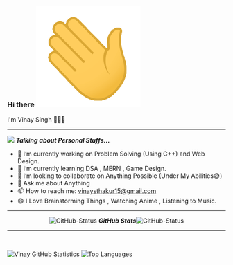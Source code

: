 ### Hi there <img src="https://raw.githubusercontent.com/ABSphreak/ABSphreak/master/gifs/Hi.gif">

I'm Vinay Singh 🙋🏻‍♂️
<hr>

<img src="https://media.giphy.com/media/ObNTw8Uzwy6KQ/giphy.gif">&nbsp;***Talking about Personal Stuffs...***

- 🔭 I’m currently working on Problem Solving (Using C++) and Web Design.
- 🌱 I’m currently learning DSA , MERN , Game Design.
- 👯 I’m looking to collaborate on Anything Possible (Under My Abilities😅)
- 💬 Ask me about Anything
- 📫 How to reach me: vinaysthakur15@gmail.com
- 😄 I Love Brainstorming Things , Watching Anime , Listening to Music.
<hr>
<p align="center">
 <img src="https://cultofthepartyparrot.com/parrots/hd/DealWithItParrot.gif" width="30" height="30" alt="GitHub-Status"/>&nbsp;<i><b>GitHub Stats</b></i><img src="https://cultofthepartyparrot.com/parrots/hd/DealWithItParrot.gif" width="30" height="30" alt="GitHub-Status"/></p>
<hr>
<br>

![Vinay GitHub Statistics](https://github-readme-streak-stats.herokuapp.com/?user=KingVinay&theme=radical)  ![Top Languages](https://github-readme-stats.vercel.app/api/top-langs/?username=KingVinay&theme=radical)

